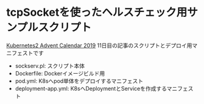 # tcpSocketを使ったヘルスチェック用サンプルスクリプト

[Kubernetes2 Advent Calendar 2019](https://qiita.com/advent-calendar/2019/kubernetes2) 11日目の記事のスクリプトとデプロイ用マニフェストです

- sockserv.pl: スクリプト本体
- Dockerfile: Dockerイメージビルド用
- pod.yml: K8sへpod単体をデプロイするマニフェスト
- deployment-app.yml: K8sへDeploymentとServiceを作成するマニフェスト
